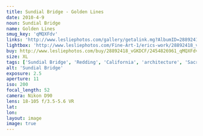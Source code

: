 ```yaml
---
title: Sundial Bridge - Golden Lines
date: 2010-4-9
noun: Sundial Bridge
name: Golden Lines
smug_key: 'qMQXFdv'
links: 'http://www.lesliephotos.com/gallery/getalink.mg?AlbumID=28892418&AlbumKey=vGKDCF&ImageID=2454826961&ImageKey=qMQXFdv&how=forum&Page=1'
lightbox: 'http://www.lesliephotos.com/Fine-Art-1/erics-work/28892418_vGKDCF#!i=2454826961&k=qMQXFdv&lb=1&s=A'
buy: http://www.lesliephotos.com/buy/28892418_vGKDCF/2454826961_qMQXFdv/
size: XL
tags: ['Sundial Bridge', 'Redding', 'California', 'architecture', 'Sacramento River', 'Blue Hour']
alt: 'Sundial Bridge'
exposure: 2.5
aperture: 11
iso: 200
focal_length: 52
camera: Nikon D90
lens: 18-105 f/3.5-5.6 VR
lat: 
lon: 
layout: image
image: true
---
```

